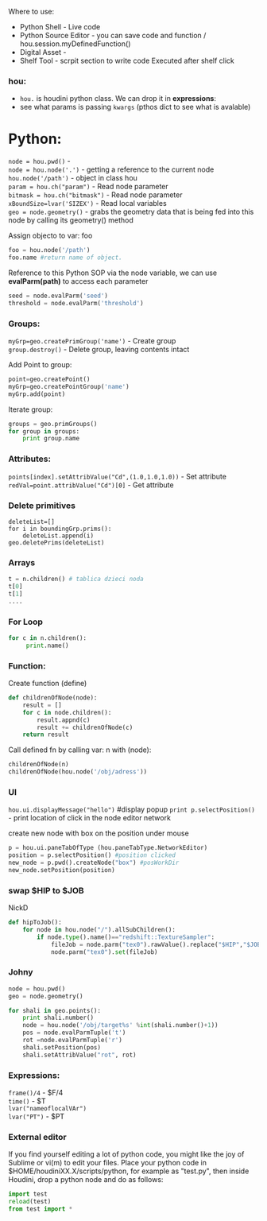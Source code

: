 Where to use:
- Python Shell - Live code
- Python Source Editor - you can save  code and function / hou.session.myDefinedFunction()
- Digital Asset -
- Shelf Tool - scrpit section to write code Executed after shelf click

### hou:
- `hou.` is houdini python class. We can drop it in **expressions**:  
- see what params is passing `kwargs` (pthos dict to see what is avalable)


# Python:
`node = hou.pwd()` -    
`node = hou.node('.')` - getting a reference to the current node  
`hou.node('/path')` - object in class hou  
`param = hou.ch("param")` - Read node parameter  
`bitmask = hou.ch("bitmask")` - Read node parameter   
`xBoundSize=lvar('SIZEX')` - Read local variables    
`geo = node.geometry()` - grabs the geometry data that is being fed into this node by calling its geometry() method    

Assign objecto to var: foo
```python
foo = hou.node('/path')
foo.name #return name of object.

```

Reference to this Python SOP via the node variable, we can use **evalParm(path)** to access each parameter  
```python
seed = node.evalParm('seed')
threshold = node.evalParm('threshold')
```

### Groups:

`myGrp=geo.createPrimGroup('name')` - Create group   
`group.destroy()` - Delete group, leaving contents intact  

Add Point to group:
```python
point=geo.createPoint()
myGrp=geo.createPointGroup('name')
myGrp.add(point)
```
Iterate group:
```python
groups = geo.primGroups()
for group in groups:
    print group.name
```

### Attributes:

`points[index].setAttribValue("Cd",(1.0,1.0,1.0))` - Set attribute  
`redVal=point.attribValue("Cd")[0]` - Get attribute   

###  Delete primitives
```
deleteList=[]
for i in boundingGrp.prims():
    deleteList.append(i)
geo.deletePrims(deleteList)
```

### Arrays
```python
t = n.children() # tablica dzieci noda
t[0]
t[1]
....
```
### For Loop
```python
for c in n.children():
     print.name()
```

### Function:
Create function (define)
```python
def childrenOfNode(node):
	result = []
	for c in node.children():
		result.appnd(c)
		result += childrenOfNode(c)
	return result 
```
Call defined fn by calling var: n with (node):
```python
childrenOfNode(n) 
childrenOfNode(hou.node('/obj/adress'))
```

### UI

`hou.ui.displayMessage("hello")` #display popup 
`print p.selectPosition()` - print location of click in the node editor  network 

create new node with box on the position under mouse 
```python
p = hou.ui.paneTabOfType (hou.paneTabType.NetworkEditor)
position = p.selectPosition() #position clicked
new_node = p.pwd().createNode("box") #posWorkDir
new_node.setPosition(position) 
```


### swap $HIP to $JOB
NickD
```python
def hipToJob():
    for node in hou.node("/").allSubChildren():
        if node.type().name()=="redshift::TextureSampler":
            fileJob = node.parm("tex0").rawValue().replace("$HIP","$JOB")
            node.parm("tex0").set(fileJob)
```


### Johny

```python
node = hou.pwd()
geo = node.geometry()

for shali in geo.points():
    print shali.number()
    node = hou.node('/obj/target%s' %int(shali.number()+1))
    pos = node.evalParmTuple('t')
    rot =node.evalParmTuple('r')
    shali.setPosition(pos)
    shali.setAttribValue("rot", rot)
```


 
### Expressions:
`frame()/4` - $F/4    
`time()` - $T  
`lvar("nameoflocalVAr")`  
`lvar("PT")` - $PT  

### External editor

If you find yourself editing a lot of python code, you might like the joy of Sublime or vi(m) to edit your files. Place your python code in $HOME/houdiniXX.X/scripts/python, for example as "test.py", then inside Houdini, drop a python node and do as follows:
```python 
import test
reload(test)
from test import *
```

